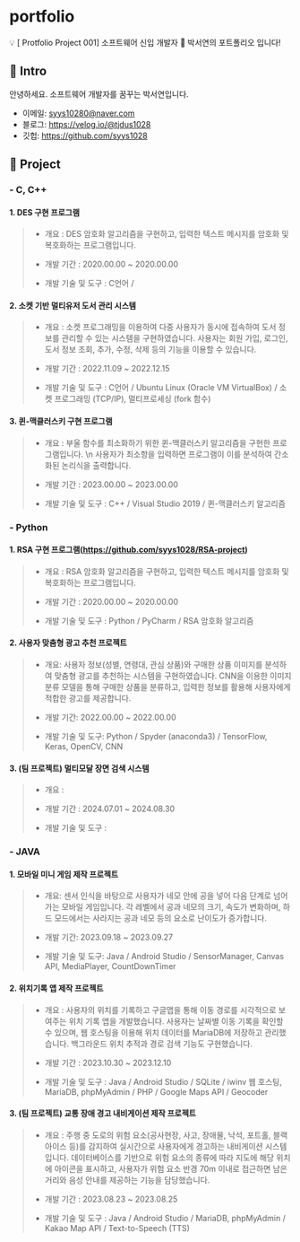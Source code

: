 # portfolio
💡 [ Protfolio Project 001] 소프트웨어 신입 개발자 🌱 박서연의 포트폴리오 입니다!


## 📌 Intro
안녕하세요. 소프트웨어 개발자를 꿈꾸는 박서연입니다.
- 이메일: syys10280@naver.com
- 블로그: https://velog.io/@tjdus1028
- 깃헙: https://github.com/syys1028

## 📌 Project
###  - C, C++ 
#### 1. DES 구현 프로그램
>* 개요 : DES 암호화 알고리즘을 구현하고, 입력한 텍스트 메시지를 암호화 및 복호화하는 프로그램입니다.
>
>* 개발 기간 : 2020.00.00 ~ 2020.00.00
>
>* 개발 기술 및 도구 : C언어 / 


#### 2. 소켓 기반 멀티유저 도서 관리 시스템
>* 개요 : 소켓 프로그래밍을 이용하여 다중 사용자가 동시에 접속하여 도서 정보를 관리할 수 있는 시스템을 구현하였습니다. 사용자는 회원 가입, 로그인, 도서 정보 조회, 추가, 수정, 삭제 등의 기능을 이용할 수 있습니다.
>
>* 개발 기간 : 2022.11.09 ~ 2022.12.15
>
>* 개발 기술 및 도구 : C언어 / Ubuntu Linux (Oracle VM VirtualBox) / 소켓 프로그래밍 (TCP/IP), 멀티프로세싱 (fork 함수)


#### 3. 퀸-맥클러스키 구현 프로그램
>* 개요 : 부울 함수를 최소화하기 위한 퀸-맥클러스키 알고리즘을 구현한 프로그램입니다. \n 사용자가 최소항을 입력하면 프로그램이 이를 분석하여 간소화된 논리식을 출력합니다.
>
>* 개발 기간 : 2023.00.00 ~ 2023.00.00
>
>* 개발 기술 및 도구 : C++ / Visual Studio 2019 / 퀸-맥클러스키 알고리즘


###  - Python
#### 1. RSA 구현 프로그램(https://github.com/syys1028/RSA-project)
>* 개요 : RSA 암호화 알고리즘을 구현하고, 입력한 텍스트 메시지를 암호화 및 복호화하는 프로그램입니다.
>
>* 개발 기간 : 2020.00.00 ~ 2020.00.00
>
>* 개발 기술 및 도구 : Python / PyCharm / RSA 암호화 알고리즘
   
#### 2. 사용자 맞춤형 광고 추천 프로젝트
>* 개요: 사용자 정보(성별, 연령대, 관심 상품)와 구매한 상품 이미지를 분석하여 맞춤형 광고를 추천하는 시스템을 구현하였습니다. CNN을 이용한 이미지 분류 모델을 통해 구매한 상품을 분류하고, 입력한 정보를 활용해 사용자에게 적합한 광고를 제공합니다.
>
>* 개발 기간: 2022.00.00 ~ 2022.00.00
>
>* 개발 기술 및 도구: Python / Spyder (anaconda3) / TensorFlow, Keras, OpenCV, CNN

#### 3. (팀 프로젝트) 멀티모달 장면 검색 시스템 
>* 개요 : 
>
>* 개발 기간 : 2024.07.01 ~ 2024.08.30
>
>* 개발 기술 및 도구 : 
>


###  - JAVA 
#### 1. 모바일 미니 게임 제작 프로젝트
>* 개요: 센서 인식을 바탕으로 사용자가 네모 안에 공을 넣어 다음 단계로 넘어가는 모바일 게임입니다. 각 레벨에서 공과 네모의 크기, 속도가 변화하며, 하드 모드에서는 사라지는 공과 네모 등의 요소로 난이도가 증가합니다.
>
>* 개발 기간: 2023.09.18 ~ 2023.09.27
>
>* 개발 기술 및 도구: Java / Android Studio / SensorManager, Canvas API, MediaPlayer, CountDownTimer

#### 2. 위치기록 앱 제작 프로젝트
>* 개요 : 사용자의 위치를 기록하고 구글맵을 통해 이동 경로를 시각적으로 보여주는 위치 기록 앱을 개발했습니다. 사용자는 날짜별 이동 기록을 확인할 수 있으며, 웹 호스팅을 이용해 위치 데이터를 MariaDB에 저장하고 관리했습니다. 백그라운드 위치 추적과 경로 검색 기능도 구현했습니다.
>
>* 개발 기간 : 2023.10.30 ~ 2023.12.10
>
>* 개발 기술 및 도구 : Java / Android Studio / SQLite / iwinv 웹 호스팅, MariaDB, phpMyAdmin / PHP / Google Maps API / Geocoder
>

#### 3. (팀 프로젝트) 교통 장애 경고 내비게이션 제작 프로젝트
>* 개요 : 주행 중 도로의 위험 요소(공사현장, 사고, 장애물, 낙석, 포트홀, 블랙아이스 등)를 감지하여 실시간으로 사용자에게 경고하는 내비게이션 시스템입니다. 데이터베이스를 기반으로 위험 요소의 종류에 따라 지도에 해당 위치에 아이콘을 표시하고, 사용자가 위험 요소 반경 70m 이내로 접근하면 남은 거리와 음성 안내를 제공하는 기능을 담당했습니다.
>
>* 개발 기간 : 2023.08.23 ~ 2023.08.25
>
>* 개발 기술 및 도구 : Java / Android Studio / MariaDB, phpMyAdmin / Kakao Map API / Text-to-Speech (TTS) 
>
